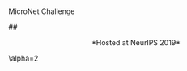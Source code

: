 # <p align="center"> 
  MicroNet Challenge
</p>
## <p align="center"> <span style="font-weight:normal">*Hosted at NeurIPS 2019*</span></p>
\alpha=2
